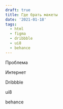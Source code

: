 ```yaml
---
draft: true
title: Где брать макеты
date: '2021-01-18'
tags:
  - html
  - figma
  - dribbble
  - ui8
  - behance
---
```


Проблема

Интернет

Dribbble

ui8

behance
